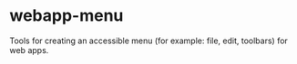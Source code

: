 # webapp-menu
Tools for creating an accessible menu (for example: file, edit, toolbars) for web apps.
